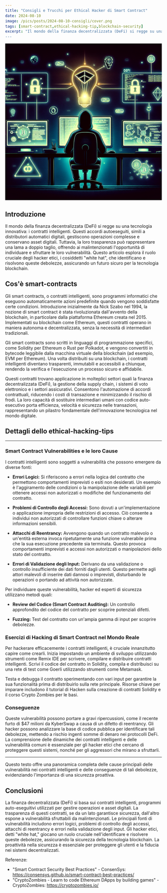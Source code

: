 ```yaml
---
title: "Consigli e Trucchi per Ethical Hacker di Smart Contract"
date: 2024-08-10
image: /pics/posts/2024-08-10-consigli/cover.png
tags: [smart-contract,ethical-hacking-tip,blockchain-security]
excerpt: "Il mondo della finanza decentralizzata (DeFi) si regge su una tecnologia innovativa: i contratti intelligenti. Questi accordi autoeseguiti, simili a distributori automatici digitali, gestiscono operazioni complesse e conservano asset digitali. Tuttavia, la loro trasparenza può rappresentare una lama a doppio taglio, offrendo ai malintenzionati l'opportunità di individuare e sfruttare le loro vulnerabilità.
---
```



![cover image](/pics/posts/2024-08-10-consigli/cover.png)

## Introduzione

Il mondo della finanza decentralizzata (DeFi) si regge su una tecnologia innovativa: i contratti intelligenti. Questi accordi autoeseguiti, simili a distributori automatici digitali, gestiscono operazioni complesse e conservano asset digitali. Tuttavia, la loro trasparenza può rappresentare una lama a doppio taglio, offrendo ai malintenzionati l'opportunità di individuare e sfruttare le loro vulnerabilità. Questo articolo esplora il ruolo cruciale degli hacker etici, i cosiddetti "white hat", che identificano e risolvono queste debolezze, assicurando un futuro sicuro per la tecnologia blockchain.

## Cos'è smart-contracts

Gli smart contracts, o contratti intelligenti, sono programmi informatici che eseguono automaticamente azioni predefinite quando vengono soddisfatte certe condizioni. Introduzione inizialmente da Nick Szabo nel 1994, la nozione di smart contract è stata rivoluzionata dall'avvento della blockchain, in particolare dalla piattaforma Ethereum creata nel 2015. Implementati su blockchain come Ethereum, questi contratti operano in maniera autonoma e decentralizzata, senza la necessità di intermediari tradizionali.

Gli smart contracts sono scritti in linguaggi di programmazione specifici, come Solidity per Ethereum o Rust per Polkadot, e vengono convertiti in bytecode leggibile dalla macchina virtuale della blockchain (ad esempio, EVM per Ethereum). Una volta distribuiti su una blockchain, i contratti intelligenti diventano trasparenti, immutabili e accessibili a chiunque, rendendo la verifica e l'esecuzione un processo sicuro e affidabile.

Questi contratti trovano applicazione in molteplici settori quali la finanza decentralizzata (DeFi), la gestione della supply chain, i sistemi di voto elettronico e i settori assicurativi. Consentono l'automazione di accordi contrattuali, riducendo i costi di transazione e minimizzando il rischio di frodi. La loro capacità di sostituire intermediari umani con codice auto-esecutivo porta efficienza, velocità e sicurezza nelle transazioni, rappresentando un pilastro fondamentale dell'innovazione tecnologica nel mondo digitale.

## Dettagli dello ethical-hacking-tips

---

### Smart Contract Vulnerabilities e le loro Cause

I contratti intelligenti sono soggetti a vulnerabilità che possono emergere da diverse fonti:

- **Errori Logici:**
  Si riferiscono a errori nella logica del contratto che permettono comportamenti imprevisti o esiti non desiderati. Un esempio è l'aggiramento delle condizioni o la manipolazione delle variabili per ottenere accessi non autorizzati o modifiche del funzionamento del contratto.
  
- **Problemi di Controllo degli Accessi:**
  Sono dovuti a un'implementazione o applicazione impropria delle restrizioni di accesso. Ciò consente a individui non autorizzati di controllare funzioni chiave o alterare informazioni sensibili.

- **Attacchi di Reentrancy:**
  Avvengono quando un contratto malevolo o un'entità esterna invoca ripetutamente una funzione vulnerabile prima che la sua esecuzione precedente sia terminata. Questo provoca comportamenti imprevisti e accessi non autorizzati o manipolazioni dello stato del contratto.

- **Errori di Validazione degli Input:**
  Derivano da una validazione o controllo insufficiente dei dati forniti dagli utenti. Questo permette agli attori malevoli di inserire dati dannosi o imprevisti, disturbando le operazioni o portando ad attività non autorizzate.

Per individuare queste vulnerabilità, hacker ed esperti di sicurezza utilizzano metodi quali:
- **Review del Codice (Smart Contract Auditing):**
  Un controllo approfondito del codice del contratto per scoprire potenziali difetti.
  
- **Fuzzing:**
  Test del contratto con un'ampia gamma di input per scoprire debolezze.

### Esercizi di Hacking di Smart Contract nel Mondo Reale

Per hackerare efficacemente i contratti intelligenti, è cruciale innanzitutto capire come crearli. Inizia impostando un ambiente di sviluppo utilizzando strumenti come Remix IDE per scrivere, compilare e distribuire contratti intelligenti. Scrivi il codice del contratto in Solidity, compila e distribuisci su una rete di test come Goerli utilizzando strumenti come Metamask.

Testa e debugga il contratto sperimentando con vari input per garantire la sua funzionalità prima di distribuirlo sulla rete principale. Risorse chiave per imparare includono il tutorial di Hacken sulla creazione di contratti Solidity e il corso Crypto Zombies per le basi.

### Conseguenze

Queste vulnerabilità possono portare a gravi ripercussioni, come il recente furto di $47 milioni da KyberSwap a causa di un difetto di reentrancy. Gli hacker possono analizzare la base di codice pubblica per identificare tali debolezze, mettendo a rischio ingenti somme di denaro nei protocolli DeFi. La comprensione delle dinamiche dei contratti intelligenti e delle vulnerabilità comuni è essenziale per gli hacker etici che cercano di proteggere questi sistemi, nonché per gli aggressori che mirano a sfruttarli.

---

Questo testo offre una panoramica completa delle cause principali delle vulnerabilità nei contratti intelligenti e delle conseguenze di tali debolezze, evidenziando l'importanza di una sicurezza proattiva.

## Conclusioni

La finanza decentralizzata (DeFi) si basa sui contratti intelligenti, programmi auto-eseguitivi utilizzati per gestire operazioni e asset digitali. La trasparenza di questi contratti, se da un lato garantisce sicurezza, dall'altro espone a vulnerabilità sfruttabili da malintenzionati. Le principali fonti di vulnerabilità includono errori logici, problemi di controllo degli accessi, attacchi di reentrancy e errori nella validazione degli input. Gli hacker etici, detti "white hat," giocano un ruolo cruciale nell'identificare e risolvere queste debolezze, assicurando la sicurezza della tecnologia blockchain. La proattività nella sicurezza è essenziale per proteggere gli utenti e la fiducia nei sistemi decentralizzati. 

Referenze: 
- "Smart Contract Security Best Practices" - ConsenSys: https://consensys.github.io/smart-contract-best-practices/
- "CryptoZombies - Learn to code Ethereum DApps by building games" - CryptoZombies: https://cryptozombies.io/